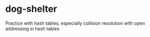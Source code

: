 # dog-shelter
Practice with hash tables, especially collision resolution with open addressing in hash tables

